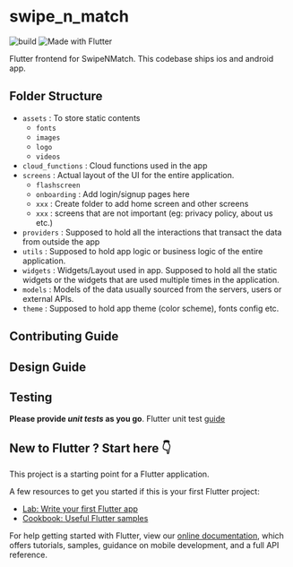 # swipe_n_match

![build](https://github.com/ashersuman/swipe-n-match/actions/workflows/main.yml/badge.svg)
![Made with Flutter](https://img.shields.io/badge/Flutter-02569B?style=for-the-badge&logo=flutter&logoColor=white)

Flutter frontend for SwipeNMatch.
This codebase ships ios and android app.

## Folder Structure
- `assets` : To store static contents
  - `fonts`
  - `images`
  - `logo`
  - `videos`
- `cloud_functions` : Cloud functions used in the app
- `screens` : Actual layout of the UI for the entire application. 
  - `flashscreen`
  - `onboarding` : Add login/signup pages here
  - `xxx` : Create folder to add home screen and other screens
  - `xxx` : screens that are not important (eg: privacy policy, about us etc.)
- `providers` : Supposed to hold all the interactions that transact the data from outside the app
- `utils` : Supposed to hold app logic or business logic of the entire application.
- `widgets` : Widgets/Layout used in app. Supposed to hold all the static widgets or the widgets that are used multiple times in the application.
- `models` : Models of the data usually sourced from the servers, users or external APIs.
- `theme` : Supposed to hold app theme (color scheme), fonts config etc. 

## Contributing Guide

## Design Guide

## Testing
**Please provide _unit tests_ as you go**.
Flutter unit test [guide](https://docs.flutter.dev/cookbook/testing/unit/introduction)

## New to Flutter ? Start here 👇

This project is a starting point for a Flutter application.

A few resources to get you started if this is your first Flutter project:

- [Lab: Write your first Flutter app](https://flutter.dev/docs/get-started/codelab)
- [Cookbook: Useful Flutter samples](https://flutter.dev/docs/cookbook)

For help getting started with Flutter, view our
[online documentation](https://flutter.dev/docs), which offers tutorials,
samples, guidance on mobile development, and a full API reference.
